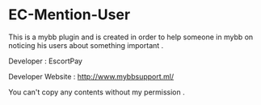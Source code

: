 # EC-Mention-User
This is a mybb plugin and is created in order to help someone in mybb on noticing his users about something important . 

Developer : EscortPay

Developer Website : http://www.mybbsupport.ml/

You can't copy any contents without my permission .
